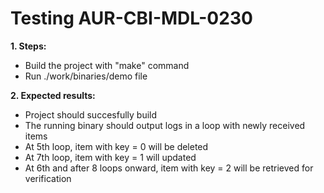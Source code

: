 # Testing AUR-CBI-MDL-0230

**1. Steps:**

* Build the project with "make" command
* Run ./work/binaries/demo file

**2. Expected results:**

* Project should succesfully build
* The running binary should output logs in a loop with newly received items
* At 5th loop, item with key = 0 will be deleted
* At 7th loop, item with key = 1 will updated
* At 6th and after 8 loops onward, item with key = 2 will be retrieved for verification
